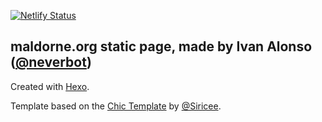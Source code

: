 [![Netlify Status](https://api.netlify.com/api/v1/badges/5120c49d-b61b-4b02-8862-aa642a871ca9/deploy-status)](https://app.netlify.com/sites/focused-golick-9da1ae/deploys)

## maldorne.org static page, made by Ivan Alonso ([@neverbot](https://github.com/neverbot))

Created with [Hexo](https://hexo.io/).

Template based on the [Chic Template](https://github.com/Siricee/hexo-theme-Chic) by [@Siricee](https://github.com/Siricee).
